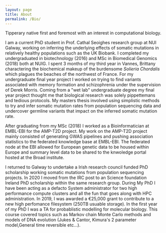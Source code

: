 ```yaml
---
layout: page
title: About
permalink: /Bio/
---
```


Tipperary native first and foremost with an interest in computational biology. 

I am a current PhD student in Prof. Cathal Seoighes research group at NUI Galway, working on inferring the underlying effects of somatic mutations in relatively healthy populations such as the UK Biobank. I completed my undergraduated in biotechnology (2016) and MSc in Biomedical Genomics (2018) both at NUIG. I spent 3 months of my third year in Vannes, Brittany charactering the biochemical makeup of the burdensome *Solieria Chordalis* which plagues the beaches of the northwest of France. For my undergraduate final year project I worked on trying to find variants associated with memory formation and schizophrenia under the supervision of Derek Morris. Coming from a "wet lab" undergraduate degree my final year project thought me that biological research was solely pippettemans and tedious protocols. My masters thesis involved using simplistic methods to try and infer somatic mutation rates from population sequencing data and undercover germline variants that impact on the inferred somatic mutation rate. 

After graduating from my MSc (2018) I worked as a Bioinformatician at EMBL-EBI for the AMP-T2D project. My work on the AMP-T2D project mainly consisted of generating GWAS pipelines and pushing association statistics to the federated knowledge base at EMBL-EBI. The federated node at the EBI allowed for European genetic data to be housed within Europe and summary level data to be shared to the knwoledge portal hosted at the Broad institute. 

I returned to Galway to undertake a Irish research council funded PhD scholarship working somatic mutations from population sequencing projects. In 2020 I moved from the IRC post to an Science foundation Ireland PhD scholarship within the same research group. During My PhD I have been acting as a defacto System administrator for two high performance compute clusters and all the fun that goes along with HPC administration. In 2019, I was awarded a  €25,000 grant to contribute to a new high perfomance filesystem (250TB usuable storage). In the first year of my PhD I was a TA for probablistic modelling for molecular biology. This course covered topics such as Markov chain Monte Carlo methods and models of DNA evolution (Jukes & Cantor, Kimura's 2 parameter model,General time reversible etc...).
